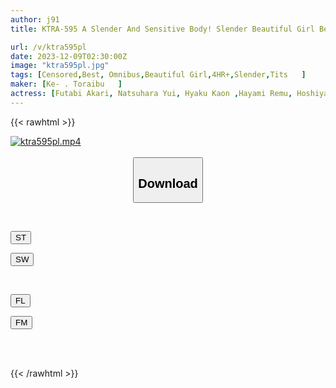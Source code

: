 ```yaml
---
author: j91
title: KTRA-595 A Slender And Sensitive Body! Slender Beautiful Girl Best 3 4 Hours

url: /v/ktra595pl
date: 2023-12-09T02:30:00Z
image: "ktra595pl.jpg"
tags: [Censored,Best, Omnibus,Beautiful Girl,4HR+,Slender,Tits	 ]
maker: [Ke- . Toraibu   ]
actress: [Futabi Akari, Natsuhara Yui, Hyaku Kaon ,Hayami Remu, Hoshiya Hitomi  ]
---
```



{{< rawhtml >}}

<div class="video" data-videoid="rdlywV8PyQSbm9v">
    <a href="javascript:;">
        <img src="/v/ktra595pl/ktra595pl.jpg" width="WIDTH" height="HEIGHT" alt="ktra595pl.mp4" loading="lazy">
    </a>
</div>

<script type="text/javascript" src="https://j91.asia/asset/on-demand-st.js"></script>

<br>
  <link rel="stylesheet" href="https://j91.asia/asset/bs5.css">
  
  <center>
  <button class="btn btn-primary" type="button" data-bs-toggle="collapse" data-bs-target=".multi-collapse" aria-expanded="false" aria-controls="multiCollapseExample1 multiCollapseExample2"><h2>Download</h2></button></center>
</p>
<div class="row">
  <div class="col">
    <div class="collapse multi-collapse" id="multiCollapseExample1">
      <div class="card card-body">
	      	      <br>
<div class="buttons">  
<p><a href="https://streamtape.to/v/rdlywV8PyQSbm9v" target="_blank"><button class="btn-hover color-3"><i class="fa fa-download"></i> ST</button></a></p>
<p><a href="https://flaswish.com/dtn4xppjm7hj" target="_blank"><button class="btn-hover color-2"><i class="fa fa-download"></i> SW</button></a></p></div>
    </div>
  </div>
</div>
  <div class="col">
    <div class="collapse multi-collapse" id="multiCollapseExample2">
      <div class="card card-body">
	      <br>
<div class="buttons">
<p><a href="javascript:;" target="_blank"><button class="btn-hover color-9"><i class="fa fa-download"></i> FL</button></a></p>
<p><a href="javascript:;" target="_blank"><button class="btn-hover color-8"><i class="fa fa-download"></i> FM</button></a></p></div>
<br><br>
      </div>
    </div>
  </div>
</div>

{{< /rawhtml >}}